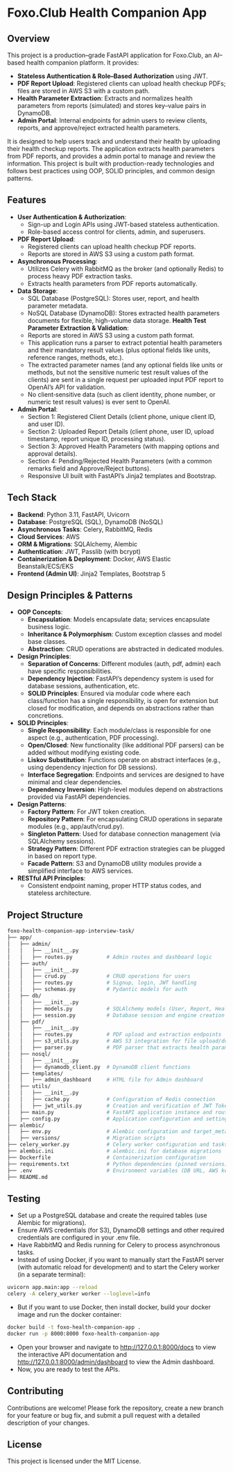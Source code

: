 # Foxo.Club Health Companion App

## Overview
This project is a production–grade FastAPI application for Foxo.Club, an AI–based health companion platform. It provides:
- **Stateless Authentication & Role–Based Authorization** using JWT.
- **PDF Report Upload**: Registered clients can upload health checkup PDFs; files are stored in AWS S3 with a custom path.
- **Health Parameter Extraction**: Extracts and normalizes health parameters from reports (simulated) and stores key–value pairs in DynamoDB.
- **Admin Portal**: Internal endpoints for admin users to review clients, reports, and approve/reject extracted health parameters.

It is designed to help users track and understand their health by uploading their health checkup reports. The application extracts health parameters from PDF reports, and provides a admin portal to manage and review the information. This project is built with production-ready technologies and follows best practices using OOP, SOLID principles, and common design patterns.

## Features
- **User Authentication & Authorization**:  
  - Sign-up and Login APIs using JWT-based stateless authentication.
  - Role-based access control for clients, admin, and superusers.
- **PDF Report Upload**:  
  - Registered clients can upload health checkup PDF reports.
  - Reports are stored in AWS S3 using a custom path format.
- **Asynchronous Processing**:  
  - Utilizes Celery with RabbitMQ as the broker (and optionally Redis) to process heavy PDF extraction tasks.
  - Extracts health parameters from PDF reports automatically.
- **Data Storage**:  
  - SQL Database (PostgreSQL): Stores user, report, and health parameter metadata.
  - NoSQL Database (DynamoDB): Stores extracted health parameters documents for flexible, high-volume data storage.
**Health Test Parameter Extraction & Validation**:
  - Reports are stored in AWS S3 using a custom path format.
  - This application runs a parser to extract potential health parameters and their mandatory result values (plus optional fields like units, reference ranges, methods, etc.).
  - The extracted parameter names (and any optional fields like units or methods, but not the sensitive numeric test result values of the clients) are sent in a single request per uploaded input PDF report to OpenAI’s API for validation.
  - No client‐sensitive data (such as client identity, phone number, or numeric test result values) is ever sent to OpenAI.
- **Admin Portal**:  
  - Section 1: Registered Client Details (client phone, unique client ID, and user ID).
  - Section 2: Uploaded Report Details (client phone, user ID, upload timestamp, report unique ID, processing status).
  - Section 3: Approved Health Parameters (with mapping options and approval details).
  - Section 4: Pending/Rejected Health Parameters (with a common remarks field and Approve/Reject buttons).
  - Responsive UI built with FastAPI’s Jinja2 templates and Bootstrap.

## Tech Stack
  - **Backend**: Python 3.11, FastAPI, Uvicorn
  - **Database**: PostgreSQL (SQL), DynamoDB (NoSQL)
  - **Asynchronous Tasks**: Celery, RabbitMQ, Redis
  - **Cloud Services**: AWS
  - **ORM & Migrations**: SQLAlchemy, Alembic
  - **Authentication**: JWT, Passlib (with bcrypt)
  - **Containerization & Deployment**: Docker, AWS Elastic Beanstalk/ECS/EKS
  - **Frontend (Admin UI)**: Jinja2 Templates, Bootstrap 5

## Design Principles & Patterns
- **OOP Concepts**:
  - **Encapsulation**: Models encapsulate data; services encapsulate business logic.
  - **Inheritance & Polymorphism**: Custom exception classes and model base classes.
  - **Abstraction**: CRUD operations are abstracted in dedicated modules.
- **Design Principles**:  
  - **Separation of Concerns**: Different modules (auth, pdf, admin) each have specific responsibilities.
  - **Dependency Injection**: FastAPI’s dependency system is used for database sessions, authentication, etc.
  - **SOLID Principles**: Ensured via modular code where each class/function has a single responsibility, is open for extension but closed for modification, and depends on abstractions rather than concretions.
- **SOLID Principles**:
  - **Single Responsibility**: Each module/class is responsible for one aspect (e.g., authentication, PDF processing).
  - **Open/Closed**: New functionality (like additional PDF parsers) can be added without modifying existing code.
  - **Liskov Substitution**: Functions operate on abstract interfaces (e.g., using dependency injection for DB sessions).
  - **Interface Segregation**: Endpoints and services are designed to have minimal and clear dependencies.
  - **Dependency Inversion**: High-level modules depend on abstractions provided via FastAPI dependencies.
- **Design Patterns**:  
  - **Factory Pattern**: For JWT token creation.
  - **Repository Pattern**: For encapsulating CRUD operations in separate modules (e.g., app/auth/crud.py).
  - **Singleton Pattern**: Used for database connection management (via SQLAlchemy sessions).
  - **Strategy Pattern**: Different PDF extraction strategies can be plugged in based on report type.
  - **Facade Pattern**: S3 and DynamoDB utility modules provide a simplified interface to AWS services.
- **RESTful API Principles**:  
  - Consistent endpoint naming, proper HTTP status codes, and stateless architecture.

## Project Structure
```bash
foxo-health-companion-app-interview-task/
├── app/
│   ├── admin/
│   │   ├── __init__.py
│   │   ├── routes.py           # Admin routes and dashboard logic
│   ├── auth/
│   │   ├── __init__.py
│   │   ├── crud.py             # CRUD operations for users
│   │   ├── routes.py           # Signup, login, JWT handling
│   │   ├── schemas.py          # Pydantic models for auth
│   ├── db/
│   │   ├── __init__.py
│   │   ├── models.py           # SQLAlchemy models (User, Report, HealthParameter, etc.)
│   │   ├── session.py          # Database session and engine creation
│   ├── pdf/
│   │   ├── __init__.py
│   │   ├── routes.py           # PDF upload and extraction endpoints
│   │   ├── s3_utils.py         # AWS S3 integration for file upload/download
│   │   ├── parser.py           # PDF parser that extracts health parameters
│   ├── nosql/
│   │   ├── __init__.py
│   │   ├── dynamodb_client.py  # DynamoDB client functions
│   ├── templates/
│   │   ├── admin_dashboard     # HTML file for Admin dashboard
│   ├── utils/
│   │   ├── __init__.py
│   │   ├── cache.py            # Configuration of Redis connection
│   │   ├── jwt_utils.py        # Creation and verification of JWT Token
│   ├── main.py                 # FastAPI application instance and route inclusions
│   ├── config.py               # Application configuration and settings
├── alembic/
│   ├── env.py                  # Alembic configuration and target_metadata
│   ├── versions/               # Migration scripts
├── celery_worker.py            # Celery worker configuration and tasks
├── alembic.ini                 # alembic.ini for database migrations
├── Dockerfile                  # Containerization configuration
├── requirements.txt            # Python dependencies (pinned versions)
├── .env                        # Environment variables (DB URL, AWS keys, etc.)
├── README.md
```

## Testing
- Set up a PostgreSQL database and create the required tables (use Alembic for migrations).
- Ensure AWS credentials (for S3), DynamoDB settings and other required credentials are configured in your .env file.
- Have RabbitMQ and Redis running for Celery to process asynchronous tasks.
- Instead of using Docker, if you want to manually start the FastAPI server (with automatic reload for development) and to start the Celery worker (in a separate terminal):
```bash
uvicorn app.main:app --reload
celery -A celery_worker worker --loglevel=info
```
- But if you want to use Docker, then install docker, build your docker image and run the docker container:
```bash
docker build -t foxo-health-companion-app .
docker run -p 8000:8000 foxo-health-companion-app
```
- Open your browser and navigate to http://127.0.0.1:8000/docs to view the interactive API documentation and http://127.0.0.1:8000/admin/dashboard to view the Admin dashboard.
- Now, you are ready to test the APIs.

## Contributing
  Contributions are welcome! Please fork the repository, create a new branch for your feature or bug fix, and submit a pull request with a detailed description of your changes.

## License
  This project is licensed under the MIT License.
